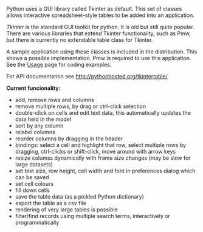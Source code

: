 Python uses a GUI library called Tkinter as default. This set of classes allows interactive spreadsheet-style tables to be added into an application.

_Tkinter_ is the standard GUI toolkit for python. It is old but still quite popular. There are various libraries that extend Tkinter functionality, such as Pmw, but there is currently no extendable table class for Tkinter.

A sample application using these classes is included in the distribution. This shows a possible implementation. Pmw is required to use this application. See the [Usage](http://code.google.com/p/tkintertable/wiki/Usage) page for coding examples.

For API documentation see http://pythonhosted.org/tkintertable/

**Current funcionality:**
  * add, remove rows and columns
  * remove multiple rows, by drag or ctrl-click selection
  * double-click on cells and edit text data, this automatically updates the data held in the model
  * sort by any column
  * relabel columns
  * reorder columns by dragging in the header
  * bindings: select a cell and highlight that row, select multiple rows by dragging, ctrl-clicks or shift-click, move around with arrow keys
  * resize columss dynamically with frame size changes (may be slow for large datasets)
  * set text size, row height, cell width and font in preferences dialog which can be saved
  * set cell colours
  * fill down cells
  * save the table data (as a pickled Python dictionary)
  * export the table as a csv file
  * rendering of very large tables is possible
  * filter/find records using multiple search terms, interactively or programmatically